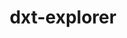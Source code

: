 ---
title: "dxt-explorer"
layout: cache
categories: [package, develop]
meta: {"compilers": ["gcc@=11.4.0", "gcc@=9.4.0", "oneapi@=2024.2.1"], "num_specs": 15, "num_specs_by_stack": {"e4s": 7, "e4s-oneapi": 7, "e4s-power": 1, "root": 15}, "oss": ["ubuntu20.04", "ubuntu22.04"], "platforms": ["linux"], "stacks": ["e4s", "e4s-oneapi", "e4s-power", "root"], "targets": ["ppc64le", "x86_64_v3"], "versions": ["0.3"]}
spec_details: [{"compiler": "gcc@=11.4.0", "hash": "27ool5khwy4u5uvyjmto3gb5svgozzsu", "os": "ubuntu22.04", "platform": "linux", "size": "-", "stacks": ["e4s", "root"], "target": "x86_64_v3", "variants": ["build_system=python_pip"], "versions": ["0.3"]}, {"compiler": "oneapi@=2024.2.1", "hash": "amu7mtxama3iid75yhhatajhlw2jefte", "os": "ubuntu22.04", "platform": "linux", "size": "-", "stacks": ["e4s-oneapi", "root"], "target": "x86_64_v3", "variants": ["build_system=python_pip"], "versions": ["0.3"]}, {"compiler": "gcc@=11.4.0", "hash": "artn73ik6ti23oe544hnawfsalahq4d2", "os": "ubuntu22.04", "platform": "linux", "size": "-", "stacks": ["e4s", "root"], "target": "x86_64_v3", "variants": ["build_system=python_pip"], "versions": ["0.3"]}, {"compiler": "oneapi@=2024.2.1", "hash": "k6hk2x75k4227chz67fm6zvogqwzlmsz", "os": "ubuntu22.04", "platform": "linux", "size": "-", "stacks": ["e4s-oneapi", "root"], "target": "x86_64_v3", "variants": ["build_system=python_pip"], "versions": ["0.3"]}, {"compiler": "gcc@=11.4.0", "hash": "lstfngryuhuc52qq2fi5374vgbmzcrq6", "os": "ubuntu22.04", "platform": "linux", "size": "-", "stacks": ["e4s", "root"], "target": "x86_64_v3", "variants": ["build_system=python_pip"], "versions": ["0.3"]}, {"compiler": "gcc@=11.4.0", "hash": "o7w2izmfibe5q6hnceqiyzxl7cugcuuj", "os": "ubuntu22.04", "platform": "linux", "size": "-", "stacks": ["e4s", "root"], "target": "x86_64_v3", "variants": ["build_system=python_pip"], "versions": ["0.3"]}, {"compiler": "oneapi@=2024.2.1", "hash": "oponrfrdjajb26zvedbhhmjnz7cuppr4", "os": "ubuntu22.04", "platform": "linux", "size": "-", "stacks": ["e4s-oneapi", "root"], "target": "x86_64_v3", "variants": ["build_system=python_pip"], "versions": ["0.3"]}, {"compiler": "gcc@=11.4.0", "hash": "pchkwlbr4e2lkv7lzzxbattbk4coen7o", "os": "ubuntu22.04", "platform": "linux", "size": "-", "stacks": ["e4s", "root"], "target": "x86_64_v3", "variants": ["build_system=python_pip"], "versions": ["0.3"]}, {"compiler": "gcc@=11.4.0", "hash": "rf45wl5e6ov4swwvurtslltlmj5x3kj3", "os": "ubuntu22.04", "platform": "linux", "size": "-", "stacks": ["e4s", "root"], "target": "x86_64_v3", "variants": ["build_system=python_pip"], "versions": ["0.3"]}, {"compiler": "oneapi@=2024.2.1", "hash": "tcfocfqagqhfscf2cm3i7qo6wdo4et6d", "os": "ubuntu22.04", "platform": "linux", "size": "-", "stacks": ["e4s-oneapi", "root"], "target": "x86_64_v3", "variants": ["build_system=python_pip"], "versions": ["0.3"]}, {"compiler": "gcc@=11.4.0", "hash": "txzdyj6blsbjjgwmlcimetmhcjzq6jlp", "os": "ubuntu22.04", "platform": "linux", "size": "-", "stacks": ["e4s", "root"], "target": "x86_64_v3", "variants": ["build_system=python_pip"], "versions": ["0.3"]}, {"compiler": "oneapi@=2024.2.1", "hash": "uon3ip24flmu466cnqhzq7tnjyyo2jdx", "os": "ubuntu22.04", "platform": "linux", "size": "-", "stacks": ["e4s-oneapi", "root"], "target": "x86_64_v3", "variants": ["build_system=python_pip"], "versions": ["0.3"]}, {"compiler": "oneapi@=2024.2.1", "hash": "uxysi2shoo5yfiqj727bnn43tdyywgpg", "os": "ubuntu22.04", "platform": "linux", "size": "-", "stacks": ["e4s-oneapi", "root"], "target": "x86_64_v3", "variants": ["build_system=python_pip"], "versions": ["0.3"]}, {"compiler": "oneapi@=2024.2.1", "hash": "xotwrghvuvoof4lltwhgmchjxcf27o3z", "os": "ubuntu22.04", "platform": "linux", "size": "-", "stacks": ["e4s-oneapi", "root"], "target": "x86_64_v3", "variants": ["build_system=python_pip"], "versions": ["0.3"]}, {"compiler": "gcc@=9.4.0", "hash": "zkqmhrh7vgx25esfxnwtqe2c265o5and", "os": "ubuntu20.04", "platform": "linux", "size": "-", "stacks": ["e4s-power", "root"], "target": "ppc64le", "variants": ["build_system=python_pip"], "versions": ["0.3"]}]
---